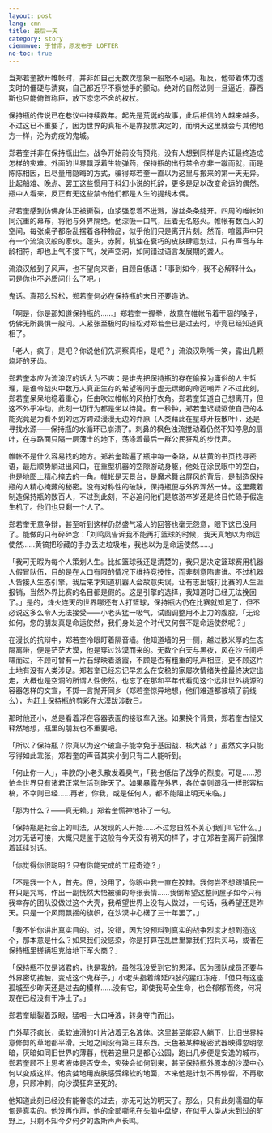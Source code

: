 ```yaml
---
layout: post
lang: cmn
title: 最后一天
category: story
ciemmwue: 于甘肃，原发布于 LOFTER
no-toc: true
---
```


当郑若奎掀开帷帐时，并非如自己无数次想象一般怒不可遏。相反，他带着体力透支时的僵硬与清爽，自己都近乎不察觉手的颤动。绝对的自然法则一旦逼近，薛西斯也只能俯首称臣，放下恋恋不舍的权杖。

保持瓶的传说已在巷议中持续数年。起先是荒诞的故事，此后相信的人越来越多。不过这已不重要了，因为世界的真相不是靠投票决定的，而明天这里就会与其他地方一样，沦为疠疫的鬼城。

<!--more-->

郑若奎并非在保持瓶出生。战争开始前没有预兆，没有人想到同样是内讧最终造成怎样的灾难。外面的世界飘浮着生物弹药，保持瓶的出行禁令亦非一蹴而就，而是陈陈相因，且尽量用隐晦的方式，骗得郑若奎一直以为这里与搬来的第一天无异。比起船难、晚点、罢工这些惯用于科幻小说的托辞，更多是足以改变命运的偶然。瓶中人看来，反正有无这些禁令他们都是人生的提线木偶。

郑若奎感到仿佛身体正被撕裂，血浆强忍着不迸溅，游丝条条绽开。四周的帷帐如同沉重的幕布，将他与外界隔绝。他深吸一口气，压着无名怒火。帷帐有数百人的空间，每张桌子都杂乱摆着各种物品，似乎他们只是离开片刻。然而，喧嚣声中只有一个流浪汉般的家伙。蓬头，赤脚，机油在衰朽的皮肤肆意划过，只有声音与年龄相符，却也上气不接下气，发声空洞，如同错过语言发展期的聋人。

流浪汉触到了风声，也不望向来者，自顾自低语：「事到如今，我不必解释什么，可是你也不必质问什么了吧。」

鬼话。真那么轻松，郑若奎何必在保持瓶的末日还要造访。

「啊是，你是那知道保持瓶的……」郑若奎一握拳，故意在帷帐吊着干涸的嗓子，仿佛无所畏惧一般问。人紧张至极时的轻松对郑若奎已是过去时，毕竟已经知道真相了。

「老人，疯子，是吧？你说他们先洞察真相，是吧？」流浪汉咧嘴一笑，露出几颗烧坏的牙齿。

郑若奎本应为流浪汉的话大为不爽：是谁先把保持瓶的存在偷换为庸俗的人生哲理，是谁令战火中数万人真正生存的希望等同于虚无缥缈的命运嘲弄？不过此刻，郑若奎呆呆地稳着重心，任由吹过帷帐的风拍打衣角。郑若奎知道自己想离开，但这不外乎冲动，此刻一切行为都是坐以待毙。有一秒钟，郑若奎迟疑驱使自己的本能究竟是为看不到的远方跨过漫漫无边的莽原（人类藉此在星球开枝散叶），还是寻找水源⸺保持瓶的水循环已崩溃了。刺鼻的枫色浊流搅动着仍然不知停息的扇叶，在与路面只隔一层薄土的地下，荡涤着最后一群公民狂乱的步伐声。

帷帐不是什么容易找的地方。郑若奎踏遍了瓶中每一条路，从枯黄的书页找寻密语，最后顺势躺进出风口，在重型机器的空隙游动身躯，他处在涂民眼中的空白，也是地图上精心掩去的一角。帷帐是天景台，是魔术舞台屏风的背后，是制造保持瓶的人精心掩藏的秘密。没有对称性的破缺，保持瓶便与外界浑然一体。这里藏着制造保持瓶的数百人，不过到此刻，不必追问他们是悠游卒岁还是终日忙碌于假造生机了。他们也只剩一个人了。

郑若奎无意争辩，甚至听到这样仍然盛气凌人的回答也毫无怨意，眼下这已没用了。能做的只有碎碎念：「刘鸣凤告诉我不能再打篮球的时候，我天真地以为命运使然……黄镐把珍藏的手办丢进垃圾堆，我也以为是命运使然……」

「我可无暇为每个人策划人生。比如篮球我还是清楚的，我只是决定篮球赛用机器人假冒队伍，目的是在人口有限的情况下维持竞技性，而非刻意陷害谁。不过机器人皆接入生态引擎，我后来才知道机器人会故意失误，让有志出城打比赛的人生涯报销，当然外界比赛的名目都是假的。这是引擎的选择，我知道时已经无法挽回了。」是的，烽火连天的世界哪还有人打篮球，保持瓶内仍在比赛就知足了，但不必说这多么令人无法接受——小老头猛一吸气，试图调整用不上力的腹腔，「无论如何，您的朋友真是命运使然，我们身处这个时代又何尝不是命运使然呢？」

在漫长的抗辩中，郑若奎冷眼盯着隔音墙。他知道墙的另一侧，越过数米厚的生态隔离带，便是茫茫大漠，他是穿过沙漠而来的。无数个白天与黑夜，风在沙丘间呼啸而过，不顾可曾有一片石绿映着落霞，不顾是否有粗重的吼声相应，更不顾这片土地有没有人类涉足。郑若奎已经忘记早怎么在安稳的家屡次情绪失控最终决定出走，大概也是空洞的所谓人性使然，也忘了在那和平年代看见这个远非世外桃源的容器怎样的文宣，不掷一言抛开同乡（郑若奎惊异地想，他们难道都被填了前线么），为赶上保持瓶的剪彩在大漠跋涉数日。

那时他还小，总是看着浮在容器表面的接驳车入迷。如果换个背景，郑若奎古怪又释然地想，瓶里的朋友也不重要吧。

「所以？保持瓶？你真以为这个破盒子能幸免于基因战、核大战？」虽然文字只能写得如此乖张，郑若奎的声音其实小到只有二人能听到。

「何止你一人」，丰腴的小老头散发着臭气，「我也低估了战争的烈度。可是……恐怕全世界只有诸君正常生活到昨天了。如果暴露在外界，各位幸则跟我一样形容枯槁，不幸则已经……再者，你我，或是任何人，都不能阻止明天来临。」

「那为什么？——真无赖。」郑若奎慌神地补了一句。

「保持瓶是社会上的叫法，从发现的人开始……不过您自然不关心我们叫它什么。」对方无话可接，大概只是鉴于这般有今天没有明天的样子，才在郑若奎离开前强撑着延续对话。

「你觉得你很聪明？只有你能完成的工程奇迹？」

「不是我一个人，首先。但，没用了，你眼中我一直在狡辩。我何尝不想跟镇民一样只是咒骂，作出一副恍然大悟被骗的夸张表情……我倒希望这整间屋子如今只有我幸存的团队没做过这个大壳，我希望世界上没有人做过，一句话，我希望还是昨天。只是一个风雨飘摇的旗帜，在沙漠中心櫡了三十年罢了。」

「我不怕你讲出真实目的。对，没错，因为没预料到真实的战争烈度才想到造这个，那本意是什么？如果我们没感染，你是打算在乱世里靠我们招兵买马，或者在保持瓶里搓辆坦克给地下军火商？」

「保持瓶不仅是诸君的，也是我的。虽然我没受到它的恩泽，因为团队成员还要与外界密切接触，变成这个鬼样子，」小老头指着绵延四肢的猩红冻疮，「但只有这座孤城至少昨天还是过去的模样……没有它，即使我苟全生命，也会郁郁而终，何况现在已经没有干净土了。」

郑若奎眦裂着双眼，猛咽一大口唾液，转身夺门而出。

门外草芥疯长，柔软油滑的叶片沾着无名液体。这里甚至能容人躺下，比旧世界特意修剪的草地都平滑。天地之间没有第三样东西。天色被某种秘密武器映得忽明忽暗，灰暗如同旧世界的薄暮，恍若这里只是都心公园，跑出几步便是安逸的城市。郑若奎顾不上思考液体是否安全，灾殃会如何到来，甚至保持瓶外原本的沙漠中心何以变成这样。他贪婪地用皮肤感受绵软的地面，本来他是计划不再停留，不再歇息，只顾冲刺，向沙漠狂奔至死的。

他知道此刻已经没有能眷恋的过去，亦无可达的明天了。那么，只有此刻濡湿的草甸是真实的。他没再作声，他的全部嘶吼在头脑中盘旋，在似乎人类从未到过的旷野上，只剩不知今夕何夕的螽斯声声长鸣。
